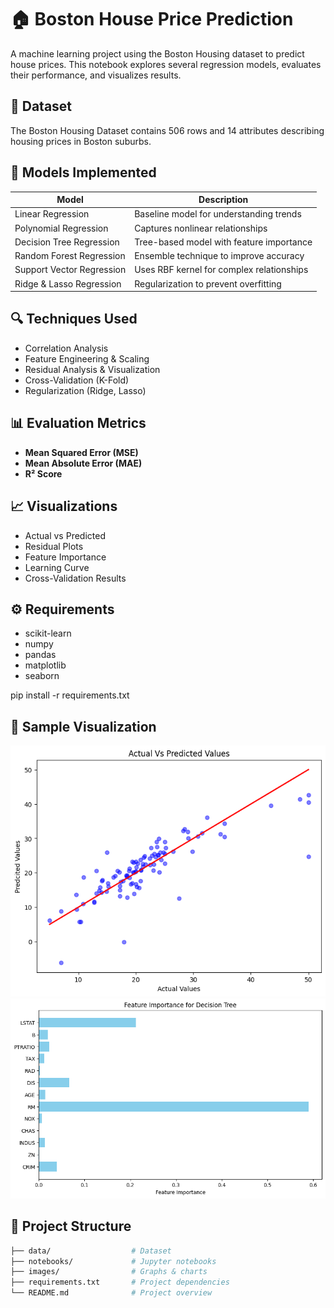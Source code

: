 # 🏠 Boston House Price Prediction

A machine learning project using the Boston Housing dataset to predict house prices. This notebook explores several regression models, evaluates their performance, and visualizes results.

## 📌 Dataset
The Boston Housing Dataset contains 506 rows and 14 attributes describing housing prices in Boston suburbs.

## 🧠 Models Implemented

| Model                    | Description                               |
|-------------------------|-------------------------------------------|
| Linear Regression        | Baseline model for understanding trends   |
| Polynomial Regression    | Captures nonlinear relationships          |
| Decision Tree Regression | Tree-based model with feature importance  |
| Random Forest Regression | Ensemble technique to improve accuracy    |
| Support Vector Regression| Uses RBF kernel for complex relationships |
| Ridge & Lasso Regression | Regularization to prevent overfitting     |


## 🔍 Techniques Used

- Correlation Analysis
- Feature Engineering & Scaling
- Residual Analysis & Visualization
- Cross-Validation (K-Fold)
- Regularization (Ridge, Lasso)

## 📊 Evaluation Metrics

- **Mean Squared Error (MSE)**
- **Mean Absolute Error (MAE)**
- **R² Score**

## 📈 Visualizations
- Actual vs Predicted
- Residual Plots
- Feature Importance
- Learning Curve
- Cross-Validation Results

## ⚙️ Requirements
- scikit-learn
- numpy
- pandas
- matplotlib
- seaborn

pip install -r requirements.txt

## 📸 Sample Visualization
![Actual vs Predicted Linear Regression](images/actual_vs_pred_linear_regression.png)
![Feature Importance](images/feature_importance.png)

## 📂 Project Structure
```bash
├── data/                  # Dataset
├── notebooks/             # Jupyter notebooks
├── images/                # Graphs & charts
├── requirements.txt       # Project dependencies
└── README.md              # Project overview


